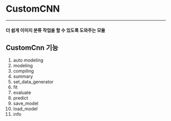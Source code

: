 # CustomCNN
------------------
#### 더 쉽게 이미지 분류 작업을 할 수 있도록 도와주는 모듈

CustomCnn 기능
-----------
1. auto modeling
2. modeling
3. compiling
4. summary
5. set_data_generator
6. fit
7. evaluate
8. predict
9. save_model
10. load_model
11. info
